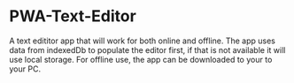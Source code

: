 # PWA-Text-Editor
A text edititor app that will work for both online and offline. The app uses data from indexedDb to populate the editor first, if that is not available it will use local storage. For offline use, the app can be downloaded to your to your PC. 